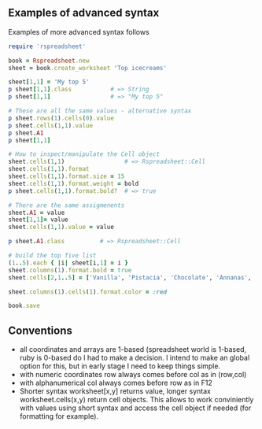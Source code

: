 ## Examples of advanced syntax

Examples of more advanced syntax follows

```ruby
require 'rspreadsheet'

book = Rspreadsheet.new
sheet = book.create_worksheet 'Top icecreams'

sheet[1,1] = 'My top 5'
p sheet[1,1].class           # => String
p sheet[1,1]                 # => "My top 5"

# These are all the same values - alternative syntax
p sheet.rows(1).cells(0).value   
p sheet.cells(1,1).value
p sheet.A1
p sheet[1,1]

# How to inspect/manipulate the Cell object
sheet.cells(1,1)                 # => Rspreadsheet::Cell
sheet.cells(1,1).format
sheet.cells(1,1).format.size = 15
sheet.cells(1,1).format.weight = bold
p sheet.cells(1,1).format.bold?  # => true

# There are the same assigmenents
sheet.A1 = value
sheet[1,1]= value
sheet.cells(1,1).value = value

p sheet.A1.class          # => Rspreadsheet::Cell

# build the top five list
(1..5).each { |i| sheet[i,1] = i }
sheet.columns(1).format.bold = true
sheet.cells[2,1..5] = ['Vanilla', 'Pistacia', 'Chocolate', 'Annanas', 'Strawbery']

sheet.columns(1).cells(1).format.color = :red

book.save

```
## Conventions
  * all coordinates and arrays are 1-based (spreadsheet world is 1-based, ruby is 0-based do I had to make a decision. I intend to make an global option for this, but in early stage I need to keep things simple. 
  * with numeric coordinates row always comes before col as in  (row,col)
  * with alphanumerical col always comes before row as in F12
  * Shorter syntax worksheet[x,y] returns value, longer syntax worksheet.cells(x,y) return cell objects. This allows to work conviniently with values using short syntax and access the cell object if needed (for formatting for example).

